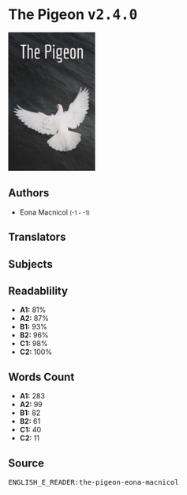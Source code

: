 # The Pigeon <kbd>v2.4.0</kbd>

![](./cover.medium.jpg "")

## Authors


 - Eona Macnicol <small>(-1 - -1)</small>

## Translators



## Subjects



## Readablility


 - **A1:** 81%
 - **A2:** 87%
 - **B1:** 93%
 - **B2:** 96%
 - **C1:** 98%
 - **C2:** 100%

## Words Count


 - **A1:** 283
 - **A2:** 99
 - **B1:** 82
 - **B2:** 61
 - **C1:** 40
 - **C2:** 11

## Source


<kbd>ENGLISH_E_READER:the-pigeon-eona-macnicol</kbd>

